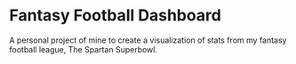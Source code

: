 # Fantasy Football Dashboard

A personal project of mine to create a visualization of stats from my fantasy football league, The Spartan Superbowl.

